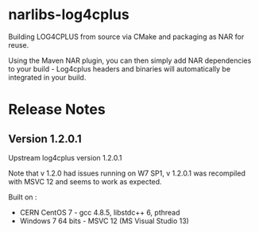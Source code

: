 # narlibs-log4cplus
Building LOG4CPLUS from source via CMake and packaging as NAR for reuse.

Using the Maven NAR plugin, you can then simply add NAR dependencies to your build - Log4cplus headers and binaries 
will automatically be integrated in your build.

# Release Notes

## Version 1.2.0.1

Upstream log4cplus version 1.2.0.1

Note that v 1.2.0 had issues running on W7 SP1, v 1.2.0.1 was recompiled with MSVC 12 and seems to work as expected.

Built on :
* CERN CentOS 7 - gcc 4.8.5, libstdc++ 6, pthread
* Windows 7 64 bits - MSVC 12 (MS Visual Studio 13)
